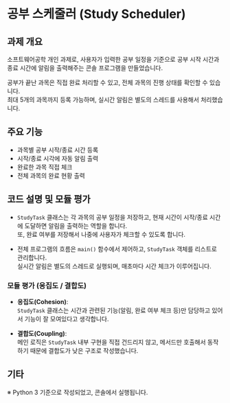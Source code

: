 # 공부 스케줄러 (Study Scheduler)

## 과제 개요

소프트웨어공학 개인 과제로, 사용자가 입력한 공부 일정을 기준으로 
공부 시작 시간과 종료 시간에 알림을 출력해주는 콘솔 프로그램을 만들었습니다.

공부가 끝난 과목은 직접 완료 처리할 수 있고, 전체 과목의 진행 상태를 확인할 수 있습니다.  
최대 5개의 과목까지 등록 가능하며, 실시간 알림은 별도의 스레드를 사용해서 처리했습니다.

## 주요 기능

- 과목별 공부 시작/종료 시간 등록
- 시작/종료 시각에 자동 알림 출력
- 완료한 과목 직접 체크
- 전체 과목의 완료 현황 출력

## 코드 설명 및 모듈 평가

- `StudyTask` 클래스는 각 과목의 공부 일정을 저장하고, 현재 시간이 시작/종료 시간에 도달하면 알림을 출력하는 역할을 합니다.  
  또, 완료 여부를 저장해서 나중에 사용자가 체크할 수 있도록 합니다.

- 전체 프로그램의 흐름은 `main()` 함수에서 제어하고, `StudyTask` 객체를 리스트로 관리합니다.  
  실시간 알림은 별도의 스레드로 실행되며, 매초마다 시간 체크가 이루어집니다.

### 모듈 평가 (응집도 / 결합도)

- **응집도(Cohesion)**:  
  `StudyTask` 클래스는 시간과 관련된 기능(알림, 완료 여부 체크 등)만 담당하고 있어서 기능이 잘 모여있다고 생각합니다.

- **결합도(Coupling)**:  
  메인 로직은 `StudyTask` 내부 구현을 직접 건드리지 않고, 메서드만 호출해서 동작하기 때문에 결합도가 낮은 구조로 작성했습니다.

## 기타

※ Python 3 기준으로 작성되었고, 콘솔에서 실행됩니다.
